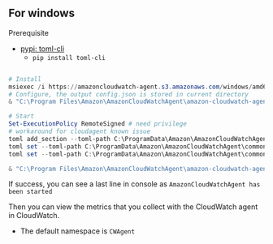 ## For windows 

Prerequisite
- [pypi: toml-cli](https://github.com/mrijken/toml-cli)
  - `pip install toml-cli`
```Powershell

# Install
msiexec /i https://amazoncloudwatch-agent.s3.amazonaws.com/windows/amd64/latest/amazon-cloudwatch-agent.msi
# Configure, the output config.json is stored in current directory
& "C:\Program Files\Amazon\AmazonCloudWatchAgent\amazon-cloudwatch-agent-config-wizard"

# Start
Set-ExecutionPolicy RemoteSigned # need privilege
# workaround for cloudagent known issue
toml add_section --toml-path C:\ProgramData\Amazon\AmazonCloudWatchAgent\common-config.toml credentials
toml set --toml-path C:\ProgramData\Amazon\AmazonCloudWatchAgent\common-config.toml credentials.shared_credential_profile default
toml set --toml-path C:\ProgramData\Amazon\AmazonCloudWatchAgent\common-config.toml credentials.shared_credential_file $env:USERPROFILE\.aws\credentials

& "C:\Program Files\Amazon\AmazonCloudWatchAgent\amazon-cloudwatch-agent-ctl.ps1" -a fetch-config -m onPremise -s -c file:.\config.json # need privilege

```
If success, you can see a last line in console as `AmazonCloudWatchAgent has been started`

Then you can view the metrics that you collect with the CloudWatch agent in CloudWatch.
- The default namespace is `CWAgent`

